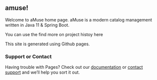 ## amuse!

Welcome to aMuse home page. aMuse is a modern catalog management written in Java 11 & Spring Boot. 

You can use the find more on project histoy here

This site is generated using Github pages.

### Support or Contact

Having trouble with Pages? Check out our [documentation](amuse-doc/) or [contact support](info@mollik.it) and we’ll help you sort it out.
